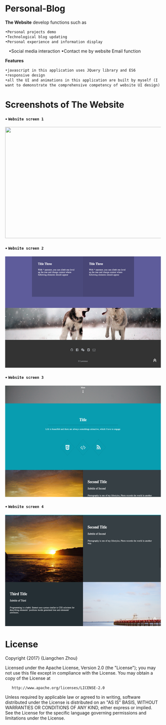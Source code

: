 # Personal-Blog
**The Website** develop functions such as

    •Personal projects demo
    •Technological blog updating
    •Personal experience and information display
    •Social media interaction
    •Contact me by website Email function
    
**Features**  

    •javascript in this application uses JQuery library and ES6
    •responsive design
    •all the UI and animations in this application are built by myself (I want to demonstrate the comprehensive competency of website UI design)

# Screenshots of The Website
#### • `Website screen 1` 
<img src="./Blog/img/screenshots/1.png" width="640" height="360"/>

#### • `Website screen 2` 
<img src="./Blog/img/screenshots/2.png" width="640" height="360"/>

#### • `Website screen 3` 
<img src="./Blog/img/screenshots/3.png" width="640" height="360"/>

#### • `Website screen 4` 
<img src="./Blog/img/screenshots/4.png" width="640" height="360"/>

# License
   Copyright {2017} {Liangchen Zhou}
   
   Licensed under the Apache License, Version 2.0 (the "License");
   you may not use this file except in compliance with the License.
   You may obtain a copy of the License at
   
       http://www.apache.org/licenses/LICENSE-2.0
       
   Unless required by applicable law or agreed to in writing, software
   distributed under the License is distributed on an "AS IS" BASIS,
   WITHOUT WARRANTIES OR CONDITIONS OF ANY KIND, either express or implied.
   See the License for the specific language governing permissions and
   limitations under the License.
